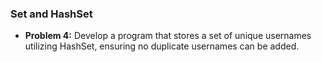 ### Set and HashSet

- **Problem 4:** Develop a program that stores a set of unique usernames utilizing HashSet, ensuring no duplicate usernames can be added.